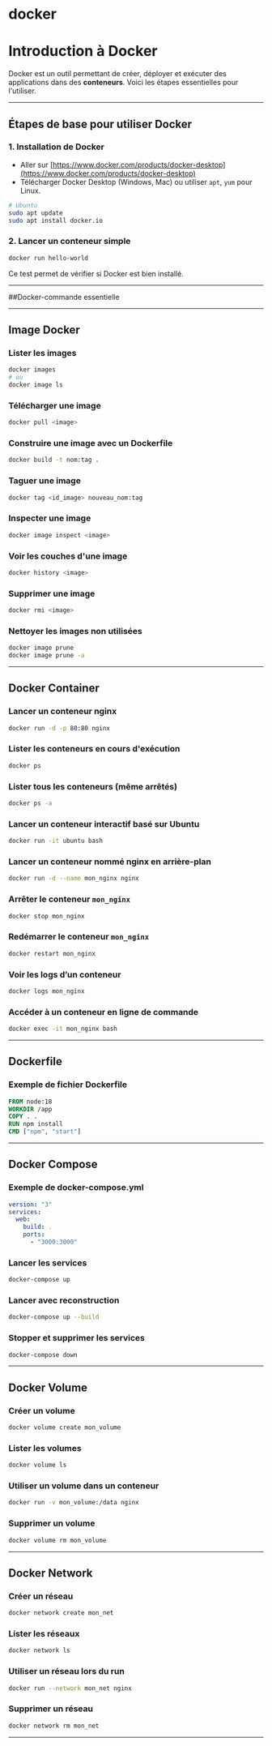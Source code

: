 # docker

#  Introduction à Docker

Docker est un outil permettant de créer, déployer et exécuter des applications dans des **conteneurs**. Voici les étapes essentielles pour l'utiliser.

---

##  Étapes de base pour utiliser Docker

### 1. Installation de Docker

- Aller sur [https://www.docker.com/products/docker-desktop](https://www.docker.com/products/docker-desktop)
- Télécharger Docker Desktop (Windows, Mac) ou utiliser `apt`, `yum` pour Linux.

```bash
# Ubuntu
sudo apt update
sudo apt install docker.io
```

### 2.  Lancer un conteneur simple

```bash
docker run hello-world
```

Ce test permet de vérifier si Docker est bien installé.

---

##Docker-commande essentielle 

---

##  Image Docker

### Lister les images
```bash
docker images
# ou
docker image ls
```

### Télécharger une image
```bash
docker pull <image>
```

### Construire une image avec un Dockerfile
```bash
docker build -t nom:tag .
```

### Taguer une image
```bash
docker tag <id_image> nouveau_nom:tag
```

### Inspecter une image
```bash
docker image inspect <image>
```

### Voir les couches d'une image
```bash
docker history <image>
```

### Supprimer une image
```bash
docker rmi <image>
```

### Nettoyer les images non utilisées
```bash
docker image prune
docker image prune -a
```

---

##  Docker Container

### Lancer un conteneur nginx
```bash
docker run -d -p 80:80 nginx
```

### Lister les conteneurs en cours d'exécution
```bash
docker ps
```

### Lister tous les conteneurs (même arrêtés)
```bash
docker ps -a
```

### Lancer un conteneur interactif basé sur Ubuntu
```bash
docker run -it ubuntu bash
```

### Lancer un conteneur nommé nginx en arrière-plan
```bash
docker run -d --name mon_nginx nginx
```

### Arrêter le conteneur `mon_nginx`
```bash
docker stop mon_nginx
```

### Redémarrer le conteneur `mon_nginx`
```bash
docker restart mon_nginx
```

### Voir les logs d’un conteneur
```bash
docker logs mon_nginx
```

### Accéder à un conteneur en ligne de commande
```bash
docker exec -it mon_nginx bash
```

---

##  Dockerfile

### Exemple de fichier Dockerfile
```Dockerfile
FROM node:18
WORKDIR /app
COPY . .
RUN npm install
CMD ["npm", "start"]
```

---

##  Docker Compose

### Exemple de docker-compose.yml
```yaml
version: "3"
services:
  web:
    build: .
    ports:
      - "3000:3000"
```

### Lancer les services
```bash
docker-compose up
```

### Lancer avec reconstruction
```bash
docker-compose up --build
```

### Stopper et supprimer les services
```bash
docker-compose down
```

---

##  Docker Volume

### Créer un volume
```bash
docker volume create mon_volume
```

### Lister les volumes
```bash
docker volume ls
```

### Utiliser un volume dans un conteneur
```bash
docker run -v mon_volume:/data nginx
```

### Supprimer un volume
```bash
docker volume rm mon_volume
```

---

##  Docker Network

### Créer un réseau
```bash
docker network create mon_net
```

### Lister les réseaux
```bash
docker network ls
```

### Utiliser un réseau lors du run
```bash
docker run --network mon_net nginx
```

### Supprimer un réseau
```bash
docker network rm mon_net
```
---

